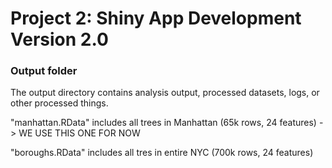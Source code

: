 # Project 2: Shiny App Development Version 2.0

### Output folder

The output directory contains analysis output, processed datasets, logs, or other processed things.

"manhattan.RData" includes all trees in Manhattan (65k rows, 24 features) -> WE USE THIS ONE FOR NOW

"boroughs.RData" includes all tres in entire NYC (700k rows, 24 features)
